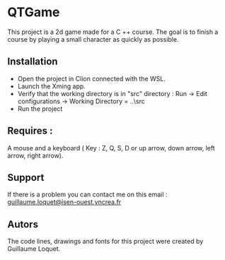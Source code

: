 # QTGame

This project is a 2d game made for a C ++ course.
The goal is to finish a course by playing a small character as quickly as possible.

## Installation 
 - Open the project in Clion connected with the WSL.
 - Launch the Xming app.
 - Verify that the working directory is in "src" directory : Run -> Edit configurations -> Working Directory = ..\src
 - Run the project
 
## Requires :
 A mouse and a keyboard ( Key : Z, Q, S, D or up arrow, down arrow, left arrow, right arrow).

## Support
If there is a problem you can contact me on this email : guillaume.loquet@isen-ouest.yncrea.fr

## Autors
The code lines, drawings and fonts for this project were created by Guillaume Loquet.


